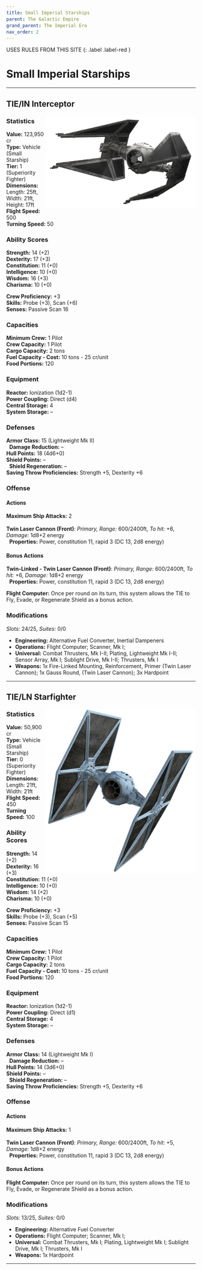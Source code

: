 ```yaml
---
title: Small Imperial Starships
parent: The Galactic Empire
grand_parent: The Imperial Era
nav_order: 2
---
```


USES RULES FROM THIS SITE
{: .label .label-red }

# Small Imperial Starships

---

## TIE/IN Interceptor

<img src='../../../../../Images/TIE Interceptor (1).png' style='float:right; width:400px;'>

### Statistics
**Value:** 123,950 cr <br>
**Type:** Vehicle (Small Starship) <br>
**Tier:** 1 (Superiority Fighter) <br>
**Dimensions:** Length: 25ft, Width: 21ft, Height: 17ft <br>
**Flight Speed:** 500 <br>
**Turning Speed:** 50

### Ability Scores
**Strength:** 14 (+2) <br>
**Dexterity:** 17 (+3) <br>
**Constitution:** 11 (+0) <br>
**Intelligence:** 10 (+0) <br>
**Wisdom:** 16 (+3) <br>
**Charisma:** 10 (+0)

**Crew Proficiency:** +3 <br>
**Skills:** Probe (+3), Scan (+6) <br>
**Senses:** Passive Scan 16

### Capacities
**Minimum Crew:** 1 Pilot <br>
**Crew Capacity:** 1 Pilot <br>
**Cargo Capacity:** 2 tons <br>
**Fuel Capacity - Cost:** 10 tons - 25 cr/unit <br>
**Food Portions:** 120

### Equipment
**Reactor:** Ionization (1d2-1) <br>
**Power Coupling:** Direct (d4) <br>
**Central Storage:** 4 <br>
**System Storage:** –

### Defenses
**Armor Class:** 15 (Lightweight Mk II) <br>
&nbsp;&nbsp;**Damage Reduction:** – <br>
**Hull Points:** 18 (4d6+0) <br>
**Shield Points:** – <br>
&nbsp;&nbsp;**Shield Regeneration:** – <br>
**Saving Throw Proficiencies:** Strength +5, Dexterity +6

### Offense
#### **Actions**
**Maximum Ship Attacks:** 2 <br><br>
**Twin Laser Cannon (Front)**: *Primary,* *Range:* 600/2400ft, *To hit:* +6, *Damage:* 1d8+2 energy
<br>&nbsp;&nbsp;**Properties:** Power, constitution 11, rapid 3 (DC 13, 2d8 energy)

#### **Bonus Actions**
**Twin-Linked - Twin Laser Cannon (Front)**: *Primary,* *Range:* 600/2400ft, *To hit:* +6, *Damage:* 1d8+2 energy
<br>&nbsp;&nbsp;**Properties:** Power, constitution 11, rapid 3 (DC 13, 2d8 energy)

**Flight Computer:** Once per round on its turn, this system allows the TIE to Fly, Evade, or Regenerate Shield as a bonus action.

### Modifications
*Slots:* 24/25, *Suites:* 0/0
- **Engineering:** Alternative Fuel Converter, Inertial Dampeners
- **Operations:** Flight Computer; Scanner, Mk I;
- **Universal:** Combat Thrusters, Mk I-II; Plating, Lightweight Mk I-II; Sensor Array, Mk I; Sublight Drive, Mk I-II; Thrusters, Mk I
- **Weapons:** 1x Fire-Linked Mounting, Reinforcement, Primer (Twin Laser Cannon); 1x Gauss Round, (Twin Laser Cannon); 3x Hardpoint	

---

## TIE/LN Starfighter

<img src='../../../../../Images/TIEfighter-Fathead.png' style='float:right; width:400px;'>

### Statistics
**Value:** 50,900 cr <br>
**Type:** Vehicle (Small Starship) <br>
**Tier:** 0 (Superiority Fighter) <br>
**Dimensions:** Length: 21ft, Width: 21ft <br>
**Flight Speed:** 450 <br>
**Turning Speed:** 100

### Ability Scores
**Strength:** 14 (+2) <br>
**Dexterity:** 16 (+3) <br>
**Constitution:** 11 (+0) <br>
**Intelligence:** 10 (+0) <br>
**Wisdom:** 14 (+2) <br>
**Charisma:** 10 (+0)

**Crew Proficiency:** +3 <br>
**Skills:** Probe (+3), Scan (+5) <br>
**Senses:** Passive Scan 15

### Capacities
**Minimum Crew:** 1 Pilot <br>
**Crew Capacity:** 1 Pilot <br>
**Cargo Capacity:** 2 tons <br>
**Fuel Capacity - Cost:** 10 tons - 25 cr/unit <br>
**Food Portions:** 120

### Equipment
**Reactor:** Ionization (1d2-1) <br>
**Power Coupling:** Direct (d1) <br>
**Central Storage:** 4 <br>
**System Storage:** –

### Defenses
**Armor Class:** 14 (Lightweight Mk I) <br>
&nbsp;&nbsp;**Damage Reduction:** – <br>
**Hull Points:** 14 (3d6+0) <br>
**Shield Points:** – <br>
&nbsp;&nbsp;**Shield Regeneration:** – <br>
**Saving Throw Proficiencies:** Strength +5, Dexterity +6

### Offense
#### **Actions**
**Maximum Ship Attacks:** 1 <br><br>
**Twin Laser Cannon (Front)**: *Primary,* *Range:* 600/2400ft, *To hit:* +5, *Damage:* 1d8+2 energy
<br>&nbsp;&nbsp;**Properties:** Power, constitution 11, rapid 3 (DC 13, 2d8 energy)

#### **Bonus Actions**

**Flight Computer:** Once per round on its turn, this system allows the TIE to Fly, Evade, or Regenerate Shield as a bonus action.

### Modifications
*Slots:* 13/25, *Suites:* 0/0
- **Engineering:** Alternative Fuel Converter 
- **Operations:** Flight Computer; Scanner, Mk I;
- **Universal:** Combat Thrusters, Mk I; Plating, Lightweight Mk I; Sublight Drive, Mk I; Thrusters, Mk I
- **Weapons:** 1x Hardpoint

---

